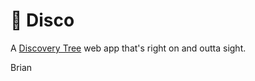 # 🪩 Disco

A [Discovery Tree](https://www.industriallogic.com/blog/discovery-trees/) web app that's right on and outta sight.

Brian
